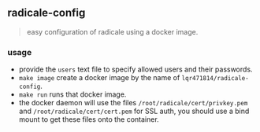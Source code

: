 ## radicale-config

> easy configuration of radicale using a docker image.

### usage

- provide the `users` text file to specify allowed users and their passwords.
- `make image` create a docker image by the name of `lqr471814/radicale-config`.
- `make run` runs that docker image.
- the docker daemon will use the files `/root/radicale/cert/privkey.pem` and `/root/radicale/cert/cert.pem` for SSL auth, you should use a bind mount to get these files onto the container.

